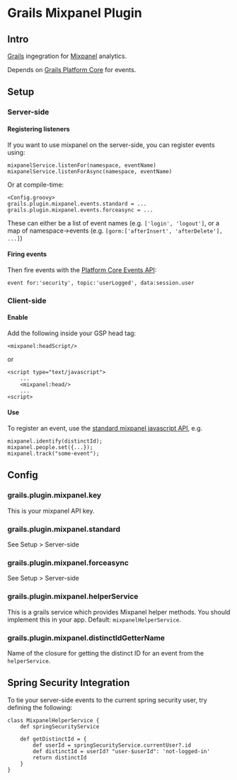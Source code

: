 # Grails Mixpanel Plugin

## Intro

[Grails][1] ingegration for [Mixpanel][2] analytics.

Depends on [Grails Platform Core][3] for events.

## Setup

### Server-side

#### Registering listeners

If you want to use mixpanel on the server-side, you can register events using:

	mixpanelService.listenFor(namespace, eventName)
	mixpanelService.listenForAsync(namespace, eventName)

Or at compile-time:

	<Config.groovy>
	grails.plugin.mixpanel.events.standard = ...
	grails.plugin.mixpanel.events.forceasync = ...

These can either be a list of event names (e.g. `['login', 'logout']`, or a map of namespace->events (e.g. `[gorm:['afterInsert', 'afterDelete'], ...]`)

#### Firing events

Then fire events with the [Platform Core Events API][5]:

	event for:'security', topic:'userLogged', data:session.user

### Client-side

#### Enable

Add the following inside your GSP head tag:

	<mixpanel:headScript/>

or

	<script type="text/javascript">
		...
		<mixpanel:head/>
		...
	<script>

#### Use

To register an event, use the [standard mixpanel javascript API][4], e.g.

	mixpanel.identify(distinctId);
	mixpanel.people.set({...});
	mixpanel.track("some-event");



## Config

### grails.plugin.mixpanel.key

This is your mixpanel API key.

### grails.plugin.mixpanel.standard

See Setup > Server-side

### grails.plugin.mixpanel.forceasync

See Setup > Server-side

### grails.plugin.mixpanel.helperService

This is a grails service which provides Mixpanel helper methods.  You should implement this in your app.  Default: `mixpanelHelperService`.

### grails.plugin.mixpanel.distinctIdGetterName

Name of the closure for getting the distinct ID for an event from the `helperService`.

## Spring Security Integration

To tie your server-side events to the current spring security user, try defining the following:

	class MixpanelHelperService {
		def springSecurityService

		def getDistinctId = {
			def userId = springSecurityService.currentUser?.id
			def distinctId = userId? "user-$userId": 'not-logged-in'
			return distinctId
		}
	}

[1]: http://grails.org
[2]: http://www.mixpanel.com
[3]: http://grails.org/plugin/platform-core
[4]: https://mixpanel.com/docs/integration-libraries/javascript-full-api
[5]: http://grailsrocks.github.com/grails-platform-core/guide/events.html

